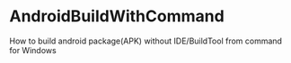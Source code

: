 # AndroidBuildWithCommand
How to build android package(APK) without IDE/BuildTool from command for Windows

